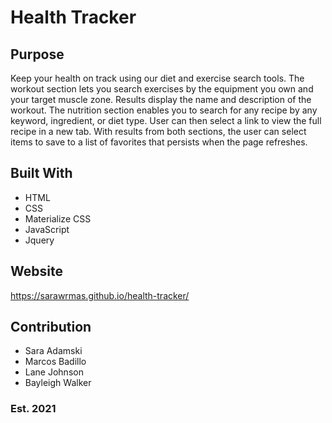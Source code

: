 # Health Tracker

## Purpose
Keep your health on track using our diet and exercise search tools. The workout section lets you search exercises by the equipment you own and your target muscle zone. Results display the name and description of the workout. The nutrition section enables you to search for any recipe by any keyword, ingredient, or diet type. User can then select a link to view the full recipe in a new tab. With results from both sections, the user can select items to save to a list of favorites that persists when the page refreshes.

## Built With
* HTML
* CSS
* Materialize CSS
* JavaScript
* Jquery

## Website
https://sarawrmas.github.io/health-tracker/

<!-- ## Preview
!["screenshot of the webpage"](assets/images/screenshot.png?raw=true) -->

## Contribution
* Sara Adamski
* Marcos Badillo
* Lane Johnson
* Bayleigh Walker

### Est. 2021